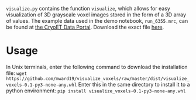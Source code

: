 `visualize.py` contains the function `visualize`, which allows for easy visualization of 3D grayscale voxel images stored in the form of a 3D array of values.
The example data used in the demo notebook, `run_6355.mrc`, can be found at [the CryoET Data Portal](https://cryoetdataportal.czscience.com/runs/6355).
Download the exact file [here](https://cryoetdataportal.czscience.com/runs/6355?download-step=download&download-config=tomogram&tomogram-sampling=10.4&tomogram-processing=raw&file-format=mrc&download-tab=download).

# Usage
In Unix terminals, enter the following command to download the installation file:
`wget https://github.com/mward19/visualize_voxels/raw/master/dist/visualize_voxels-0.1-py3-none-any.whl`
Enter this in the same directory to install it to a python environment:
`pip install visualize_voxels-0.1-py3-none-any.whl`

